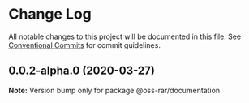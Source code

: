# Change Log

All notable changes to this project will be documented in this file.
See [Conventional Commits](https://conventionalcommits.org) for commit guidelines.

## 0.0.2-alpha.0 (2020-03-27)

**Note:** Version bump only for package @oss-rar/documentation
